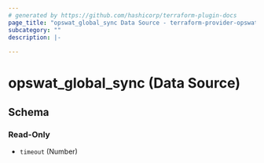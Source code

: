 ```yaml
---
# generated by https://github.com/hashicorp/terraform-plugin-docs
page_title: "opswat_global_sync Data Source - terraform-provider-opswat"
subcategory: ""
description: |-
  
---
```


# opswat_global_sync (Data Source)





<!-- schema generated by tfplugindocs -->
## Schema

### Read-Only

- `timeout` (Number)
